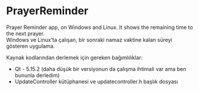 # PrayerReminder
Prayer Reminder app, on Windows and Linux. It shows the remaining time to the next prayer.<br>
Windows ve Linux'ta çalışan, bir sonraki namaz vaktine kalan süreyi gösteren uygulama.

Kaynak kodlarından derlemek için gereken bağımlılıklar:<br>
* Qt - 5.15.2 (daha düşük bir versiyonun da çalışma ihtimali var ama ben bununla derledim)
* UpdateController kütüphanesi ve updatecontroller.h başlık dosyası
